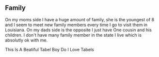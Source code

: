<!DOCTYPE html>
<html>
<head>
  <meta charset ="utf-8">
  <meta name="viewport" content="width=device-width, initial-scale=1">
</head>

<body>
  <h2>Family</h2>
    <p>
    On my moms side I have a huge amount of family, she is the youngest of 8 and I seem to meet new family members every time I go to visit them in Louisiana. On my dads side is the opposite I just have One cousin and his children. I don't have many family member in the state I live which is absolutly ok with me. 
    </p>
  
<tabel>
  <tr>
    <th>This</th>
    <th>Is</th>
    <th>A</th> 
    <th>Beatiful</th>
    <th>Tabel</th>
  </tr>
    <tr>
    <th>Boy</th>
    <th>Do</th>
    <th>I</th> 
    <th>Love</th>
    <th>Tabels</th>
  </tr>
</tabel>




</body>
</html>
